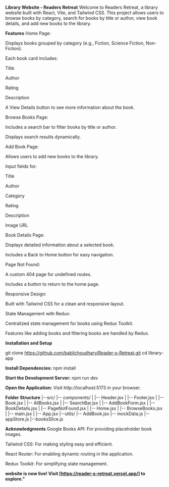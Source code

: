 **Library Website - Readers Retreat**
Welcome to Readers Retreat, a library website built with React, Vite, and Tailwind CSS. This project allows users to browse books by category, search for books by title or author, view book details, and add new books to the library.

**Features**
Home Page:

Displays books grouped by category (e.g., Fiction, Science Fiction, Non-Fiction).

Each book card includes:

Title

Author

Rating

Description

A View Details button to see more information about the book.

Browse Books Page:

Includes a search bar to filter books by title or author.

Displays search results dynamically.

Add Book Page:

Allows users to add new books to the library.

Input fields for:

Title

Author

Category

Rating

Description

Image URL

Book Details Page:

Displays detailed information about a selected book.

Includes a Back to Home button for easy navigation.

Page Not Found:

A custom 404 page for undefined routes.

Includes a button to return to the home page.

Responsive Design:

Built with Tailwind CSS for a clean and responsive layout.

State Management with Redux:

Centralized state management for books using Redux Toolkit.

Features like adding books and filtering books are handled by Redux.



**Installation and Setup**

git clone  https://github.com/bablichoudhary/Reader-s-Retreat.git
cd library-app

**Install Dependencies:**
npm install

**Start the Development Server:**
npm run dev


**Open the Application:**
Visit http://localhost:5173 in your browser.

**Folder Structure**
|--src/
   |-- components/
   |   |-- Header.jsx
   |   |-- Footer.jsx
   |   |-- Book.jsx
   |   |-- AllBooks.jsx
   |   |-- SearchBar.jsx
   |   |-- AddBookForm.jsx
   |   |-- BookDetails.jsx
   |   |-- PageNotFound.jsx
   |   |-- Home.jsx
   |   |-- BrowseBooks.jsx
   |   |-- main.jsx
   |   |-- App.jsx
|--utils/
   |-- AddBook.jsx
   |-- mockData.js
   |--appStore.js
   |--booksSlice.js


**Acknowledgments**
Google Books API: For providing placeholder book images.

Tailwind CSS: For making styling easy and efficient.

React Router: For enabling dynamic routing in the application.

Redux Toolkit: For simplifying state management.

**website is now live! Visit [https://reader-s-retreat.vercel.app/] to explore."**
   
   



